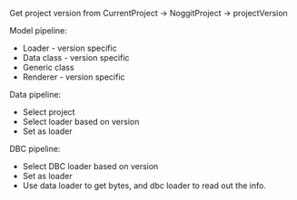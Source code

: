 
Get project version from CurrentProject -> NoggitProject -> projectVersion

Model pipeline:
 - Loader        - version specific
 - Data class    - version specific
 - Generic class
 - Renderer      - version specific

Data pipeline:
 - Select project
 - Select loader based on version
 - Set as loader

DBC pipeline:
 - Select DBC loader based on version
 - Set as loader
 - Use data loader to get bytes, and dbc loader to read out the info.
